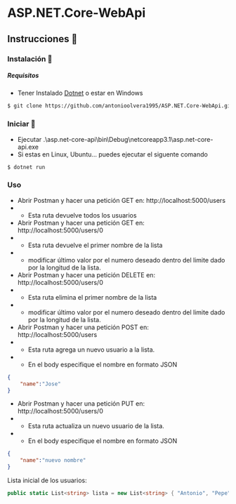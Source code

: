 ﻿# ASP.NET.Core-WebApi
## Instrucciones 📖
### Instalación 🔨
##### Requisitos 
- Tener Instalado [Dotnet](https://dotnet.microsoft.com/download/dotnet/5.0) o estar en Windows
```sh
$ git clone https://github.com/antonioolvera1995/ASP.NET.Core-WebApi.git
```
### Iniciar 🚀
- Ejecutar .\asp.net-core-api\bin\Debug\netcoreapp3.1\asp.net-core-api.exe
- Si estas en Linux, Ubuntu... puedes ejecutar el siguente comando 
```sh
$ dotnet run 
```
### Uso
- Abrir Postman y hacer una petición GET en:  http://localhost:5000/users
- - Esta ruta devuelve todos los usuarios
- Abrir Postman y hacer una petición GET en:  http://localhost:5000/users/0
- - Esta ruta devuelve el primer nombre de la lista
- - modificar último valor por el numero deseado dentro del limite dado por la longitud de la lista.
- Abrir Postman y hacer una petición DELETE en:  http://localhost:5000/users/0
- - Esta ruta elimina el primer nombre de la lista
- - modificar último valor por el numero deseado dentro del limite dado por la longitud de la lista.
- Abrir Postman y hacer una petición POST en:  http://localhost:5000/users
- - Esta ruta agrega un nuevo usuario a la lista.
- - En el body especifique el nombre en formato JSON
```json
{
    "name":"Jose"
}
```
- Abrir Postman y hacer una petición PUT en:  http://localhost:5000/users/0
- - Esta ruta actualiza un nuevo usuario de la lista.
- - En el body especifique el nombre en formato JSON
```json
{
    "name":"nuevo nombre"
}
```
Lista inicial de los usuarios:
```cs
public static List<string> lista = new List<string> { "Antonio", "Pepe", "Juan", "Vicente", "Victor", "Pedro" };
```

